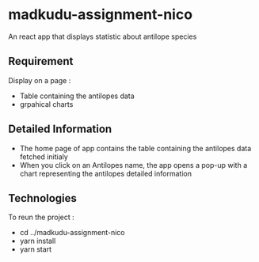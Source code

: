 # madkudu-assignment-nico
An react app that displays statistic about antilope species

## Requirement
Display on a page :
* Table containing the antilopes data
* grpahical charts

## Detailed Information
* The home page of app contains the table containing the antilopes data fetched initialy
* When you click on an Antilopes name, the app opens a pop-up with a chart representing the antilopes detailed information

## Technologies
To reun the project :
* cd ../madkudu-assignment-nico
* yarn install
* yarn start
